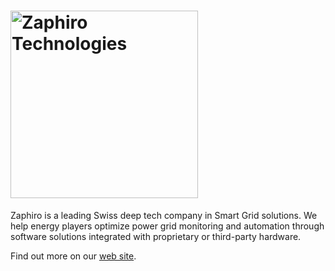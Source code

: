 <h1><img src="https://zaphiro.ch/wp-content/uploads/2020/02/zaphiro-technologies-smart-grid-logo-color.svg" alt="Zaphiro Technologies" width="300"/></h1>
Zaphiro is a leading Swiss deep tech company in Smart Grid solutions.
We help energy players optimize power grid monitoring and automation through
software solutions integrated with proprietary or third-party hardware.

Find out more on our [web site](https://zaphiro.ch).
